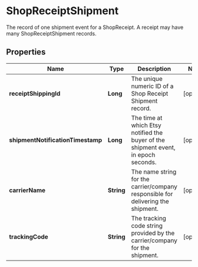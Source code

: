 

# ShopReceiptShipment

The record of one shipment event for a ShopReceipt. A receipt may have many ShopReceiptShipment records.

## Properties

Name | Type | Description | Notes
------------ | ------------- | ------------- | -------------
**receiptShippingId** | **Long** | The unique numeric ID of a Shop Receipt Shipment record. |  [optional]
**shipmentNotificationTimestamp** | **Long** | The time at which Etsy notified the buyer of the shipment event, in epoch seconds. |  [optional]
**carrierName** | **String** | The name string for the carrier/company responsible for delivering the shipment. |  [optional]
**trackingCode** | **String** | The tracking code string provided by the carrier/company for the shipment. |  [optional]



